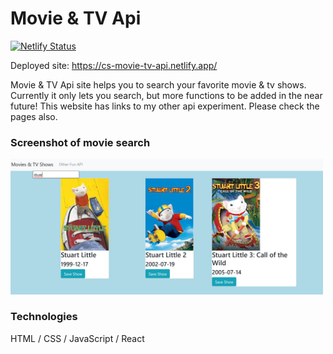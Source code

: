 # Movie & TV Api

[![Netlify Status](https://api.netlify.com/api/v1/badges/5af7d4b6-9f82-440a-829f-e51b5a8a400b/deploy-status)](https://app.netlify.com/sites/cs-movie-tv-api/deploys)

Deployed site:
https://cs-movie-tv-api.netlify.app/

Movie & TV Api site helps you to search your favorite movie & tv shows.
Currently it only lets you search, but more functions to be added in the near future!
This website has links to my other api experiment. Please check the pages also.

### Screenshot of movie search

<img src='/src/assets/movie.png' width='500px'>

### Technologies
HTML / CSS / JavaScript / React
